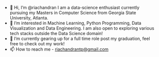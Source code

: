- 👋 Hi, I’m @riachandran I am a data-science enthusiast currently pursuing my Masters in Computer Science from Georgia State University, Atlanta. 
- 👀 I’m interested in Machine Learning, Python Programming, Data Visualization and Data Engineering. I am also open to exploring various tech stacks outside the Data Science domain!
- 🌱 I’m currently gearing up for a full time role post my graduation, feel free to check out my work!
- 📫 How to reach me - riachandrantp@gmail.com

<!---
riachandran/riachandran is a ✨ special ✨ repository because its `README.md` (this file) appears on your GitHub profile.
You can click the Preview link to take a look at your changes.
--->
